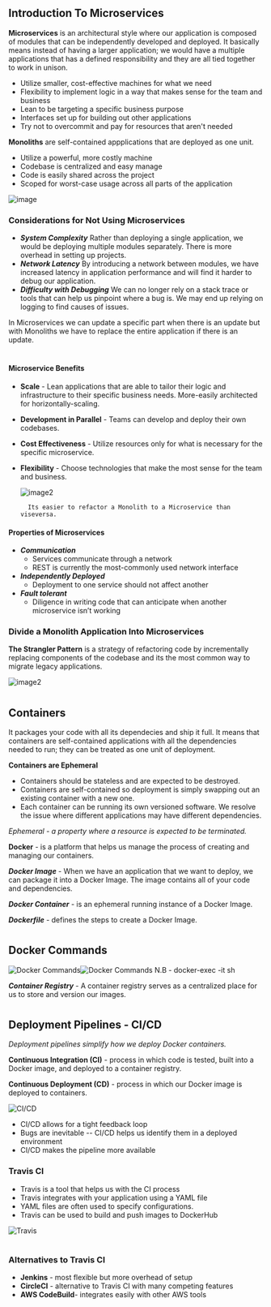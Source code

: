 ## Introduction To Microservices
**Microservices** is an architectural style where our application is composed of modules that can be independently developed and deployed. It basically means instead of having a larger application; we would have a multiple applications that has a defined responsibility and they are all tied together to work in unison.
* Utilize smaller, cost-effective machines for what we need
* Flexibility to implement logic in a way that makes sense for the team and business
* Lean to be targeting a specific business purpose
* Interfaces set up for building out other applications
* Try not to overcommit and pay for resources that aren't needed


**Monoliths** are self-contained appplications that are deployed as one unit.
* Utilize a powerful, more costly machine
* Codebase is centralized and easy manage
* Code is easily shared across the project
* Scoped for worst-case usage across all parts of the application

![image](./img/microservices-vs-monolith.jpg)


### Considerations for Not Using Microservices
* ***System Complexity***
Rather than deploying a single application, we would be deploying multiple modules separately. There is more overhead in setting up projects.
* ***Network Latency***
By introducing a network between modules, we have increased latency in application performance and will find it harder to debug our application.
* ***Difficulty with Debugging***
We can no longer rely on a stack trace or tools that can help us pinpoint where a bug is. We may end up relying on logging to find causes of issues.

In Microservices we can update a specific part when there is an update but with Monoliths we have to replace the entire application if there is an update.

#
#### Microservice Benefits
* **Scale** -
Lean applications that are able to tailor their logic and infrastructure to their specific business needs. More-easily architected for horizontally-scaling.
* **Development in Parallel** -
Teams can develop and deploy their own codebases.
* **Cost Effectiveness** -
Utilize resources only for what is necessary for the specific microservice.
* **Flexibility** - Choose technologies that make the most sense for the team and business.



    ![image2](./img/monovsmicro.png)

        Its easier to refactor a Monolith to a Microservice than viseversa.

#### Properties of Microservices
* ***Communication***
  * Services communicate through a network
  * REST is currently the most-commonly used network interface
* ***Independently Deployed***
    * Deployment to one service should not affect another
* ***Fault tolerant***
    * Diligence in writing code that can anticipate when another microservice isn’t working


### Divide a Monolith Application Into Microservices
**The Strangler Pattern** is a strategy of refactoring code by incrementally replacing components of the codebase and its the most common way to migrate legacy applications.


![image2](./img/StranglerPattern.png)

#
## Containers

It packages your code with all its dependecies and ship it full. It means that containers are self-contained applications with all the dependencies needed to run; they can be treated as one unit of deployment.

**Containers are Ephemeral**
* Containers should be stateless and are expected to be destroyed.
* Containers are self-contained so deployment is simply swapping out an existing container with a new one.
* Each container can be running its own versioned software. We resolve the issue where different applications may have different dependencies.

*Ephemeral - a property where a resource is expected to be terminated.*

**Docker** - is a platform that helps us manage the process of creating and managing our containers.

***Docker Image*** -  When we have an application that we want to deploy, we can package it into a Docker Image. The image contains all of your code and dependencies.

***Docker Container*** - is an ephemeral running instance of a Docker Image.

***Dockerfile*** - defines the steps to create a Docker Image.

#

## Docker Commands

![Docker Commands](./img/Docker_commands_1.png)![Docker Commands](./img/Docker_commands_2.png)
N.B - docker-exec -it sh

***Container Registry*** -
A container registry serves as a centralized place for us to store and version our images.


#
## Deployment Pipelines - CI/CD
*Deployment pipelines simplify how we deploy Docker containers.*

 **Continuous Integration (CI)** - process in which code is tested, built into a Docker image, and deployed to a container registry.

**Continuous Deployment (CD)** - process in which our Docker image is deployed to containers.

![CI/CD](./img/ci-cd.jpg)

* CI/CD allows for a tight feedback loop
* Bugs are inevitable -- CI/CD helps us identify them in a deployed environment
* CI/CD makes the pipeline more available


### Travis CI
* Travis is a tool that helps us with the CI process
* Travis integrates with your application using a YAML file
* YAML files are often used to specify configurations.
* Travis can be used to build and push images to DockerHub

![Travis](./img/Travis.png)
#
### Alternatives to Travis CI

* **Jenkins** - most flexible but more overhead of setup
* **CircleCI** - alternative to Travis CI with many competing features
* **AWS CodeBuild**- integrates easily with other AWS tools
